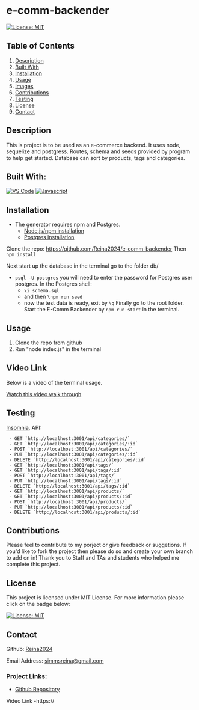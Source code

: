 # e-comm-backender

[![License: MIT](https://img.shields.io/badge/License-MIT-yellow.svg)](https://opensource.org/licenses/MIT)


  ## Table of Contents
<ol>
<li>
<a href="#description"> Description </a>
</li>
<li> <a href="#built-with"> Built With </a>
</li>
<li><a href="#installation"> Installation </a>
</li>
<li>
<a href="#usage"> Usage </a>
</li>
<li>
<a href="#images"> Images </a>
</li>
<li><a href="#contributions"> Contributions </a>
</li>
<li>
<a href="#testing"> Testing </a>
</li>
<li>
<a href="#license"> License </a>
</li>
<li>
<a href="#contact"> Contact </a>
</li> 
</ol>

## Description 
 
  This is project is to be used as an e-commerce backend. It uses node, sequelize and postgress. Routes, schema and seeds provided by program to help get started. Database can sort by products, tags and categories.
 

## Built With: 

  [![VS Code](https://img.shields.io/badge/IDE-VSCode-0000ff?style=plastic&logo=VisualStudioCode&logoWidth=10)](https://code.visualstudio.com/docs)
  [![Javascript](https://img.shields.io/badge/Language-JavaScript-ff0000?style=plastic&logo=JavaScript&logoWidth=10)](https://javascript.info/)

## Installation 
 
- The generator requires npm and Postgres.  
  - [Node.js/npm installation](https://docs.npmjs.com/downloading-and-installing-node-js-and-npm)
  - [Postgres installation](https://www.postgresql.org/download/)

Clone the repo: https://github.com/Reina2024/e-comm-backender
Then  `npm install`
   
Next start up the database in the terminal go to the folder db/
   - `psql -U postgres` you will need to enter the password for Postgres user postgres. In the Postgres shell:
     - `\i schema.sql` 
     - and then `\npm run seed`
     - now the test data is ready, exit by `\q`
Finally go to the root folder. Start the E-Comm Backender by `npm run start` in the terminal. 

## Usage
1. Clone the repo from github  
2. Run "node index.js" in the terminal

## Video Link
Below is a video of the terminal usage. 

  [Watch this video walk through](
 https://)

## Testing 

[Insomnia](https://insomnia.rest/download), API:

     - GET `http://localhost:3001/api/categories/` 
     - GET `http://localhost:3001/api/categories/:id` 
     - POST `http://localhost:3001/api/categories/` 
     - PUT `http://localhost:3001/api/categories/:id` 
     - DELETE `http://localhost:3001/api/categories/:id` 
     - GET `http://localhost:3001/api/tags/` 
     - GET `http://localhost:3001/api/tags/:id` 
     - POST `http://localhost:3001/api/tags/` 
     - PUT `http://localhost:3001/api/tags/:id` 
     - DELETE `http://localhost:3001/api/tags/:id` 
     - GET `http://localhost:3001/api/products/` 
     - GET `http://localhost:3001/api/products/:id` 
     - POST `http://localhost:3001/api/products/` 
     - PUT `http://localhost:3001/api/products/:id` 
     - DELETE `http://localhost:3001/api/products/:id`

## Contributions 

   Please feel to contribute to my porject or give feedback or suggetions. If you'd like to fork the project then please do so and create your own branch to add on in!
Thank you to Staff and TAs and students who helped me complete this project.

## License 
 
  This project is licensed under MIT License. For more information please click on the badge below: 
  
 
 [![License: MIT](https://img.shields.io/badge/License-MIT-yellow.svg)](https://opensource.org/licenses/MIT)

## Contact 
 

  Github: 
   [Reina2024](https://github.com/Reina2024)


  Email Address: 
  [simmsreina@gmail.com](mailto:simmsreina@gmail.com)


  ### Project Links: 

 - [Github Repository](https://github.com/Reina2024/e-comm-backender)

Video Link
-https://
